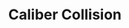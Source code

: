 ---
title: "Caliber Collision"
url: /cincinnati/caliber-collision-aicholtz-road/
shop: car repair
---